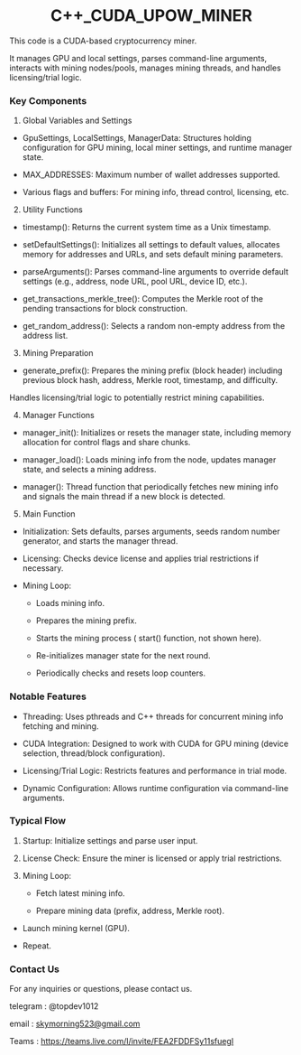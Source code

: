 # 

<div align="center">
   <h1>C++_CUDA_UPOW_MINER</h1>
</div>

This code is a CUDA-based cryptocurrency miner. 

It manages GPU and local settings, parses command-line arguments, interacts with mining nodes/pools, manages mining threads, and handles licensing/trial logic.

### Key Components 

1. Global Variables and Settings

- GpuSettings, LocalSettings, ManagerData: Structures holding configuration for GPU mining, local miner settings, and runtime manager state.

- MAX_ADDRESSES: Maximum number of wallet addresses supported.
- Various flags and buffers: For mining info, thread control, licensing, etc. 

2. Utility Functions
- timestamp(): Returns the current system time as a Unix timestamp.
- setDefaultSettings(): Initializes all settings to default values, allocates memory for addresses and URLs, and sets default mining parameters.

- parseArguments(): Parses command-line arguments to override default settings (e.g., address, node URL, pool URL, device ID, etc.).

- get_transactions_merkle_tree(): Computes the Merkle root of the pending transactions for block construction.

- get_random_address(): Selects a random non-empty address from the address list. 

3. Mining Preparation

- generate_prefix(): Prepares the mining prefix (block header) including previous block hash, address, Merkle root, timestamp, and difficulty. 

Handles licensing/trial logic to potentially restrict mining capabilities. 

4. Manager Functions

- manager_init(): Initializes or resets the manager state, including memory allocation for control flags and share chunks.

- manager_load(): Loads mining info from the node, updates manager state, and selects a mining address.

- manager(): Thread function that periodically fetches new mining info and signals the main thread if a new block is detected. 

5. Main Function

- Initialization: Sets defaults, parses arguments, seeds random number generator, and starts the manager thread.

- Licensing: Checks device license and applies trial restrictions if necessary.

- Mining Loop:

  - Loads mining info.

  - Prepares the mining prefix.

  - Starts the mining process ( start() function, not shown here).

  - Re-initializes manager state for the next round.

  - Periodically checks and resets loop counters.


### Notable Features
- Threading: Uses pthreads and C++ threads for concurrent mining info fetching and mining.

- CUDA Integration: Designed to work with CUDA for GPU mining (device selection, thread/block configuration).

- Licensing/Trial Logic: Restricts features and performance in trial mode.

- Dynamic Configuration: Allows runtime configuration via command-line arguments.

### Typical Flow
1. Startup: Initialize settings and parse user input.

2. License Check: Ensure the miner is licensed or apply trial restrictions.

3. Mining Loop:

   - Fetch latest mining info.

   - Prepare mining data (prefix, address, Merkle root).

  - Launch mining kernel (GPU).

   - Repeat.









### **Contact Us**

For any inquiries or questions, please contact us.

telegram : @topdev1012

email :  skymorning523@gmail.com

Teams :  https://teams.live.com/l/invite/FEA2FDDFSy11sfuegI